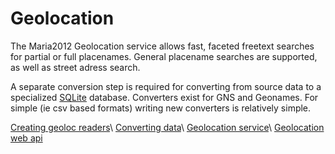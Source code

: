 #  Geolocation

The Maria2012 Geolocation service allows fast, faceted freetext searches for partial or full placenames. General placename searches are supported, as well as street adress search.

A separate conversion step is required for converting from source data to a specialized [SQLite](http://www.sqlite.org/) database. Converters exist for GNS and Geonames. For simple (ie csv based formats) writing new converters is relatively simple.

[Creating geoloc readers](.geolocation/readers)\\
[Converting data](.geolocation/convertion)\\
[Geolocation service](.geolocation/service)\\
[Geolocation web api](.geolocation/webapi)

